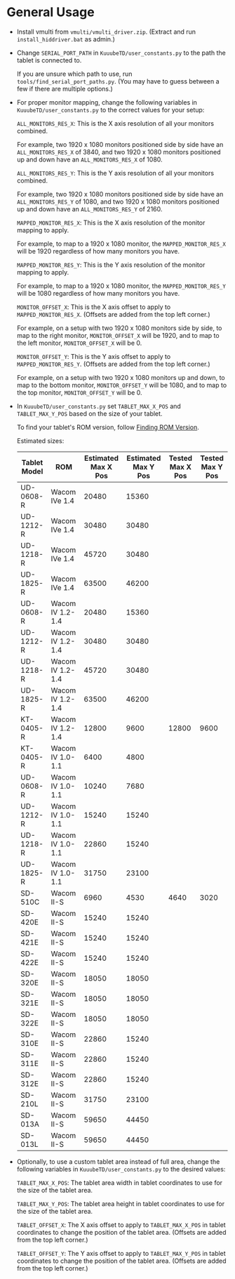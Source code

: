 # General Usage

- Install vmulti from `vmulti/vmulti_driver.zip`. (Extract and run `install_hiddriver.bat` as admin.)

- Change `SERIAL_PORT_PATH` in `KuuubeTD/user_constants.py` to the path the tablet is connected to.

    If you are unsure which path to use, run `tools/find_serial_port_paths.py`. (You may have to guess between a few if there are multiple options.)

- For proper monitor mapping, change the following variables in `KuuubeTD/user_constants.py` to the correct values for your setup: 

    `ALL_MONITORS_RES_X`: This is the X axis resolution of all your monitors combined. 
    
    For example, two 1920 x 1080 monitors positioned side by side have an `ALL_MONITORS_RES_X` of 3840, and two 1920 x 1080 monitors positioned up and down have an `ALL_MONITORS_RES_X` of 1080.

    `ALL_MONITORS_RES_Y`: This is the Y axis resolution of all your monitors combined. 
    
    For example, two 1920 x 1080 monitors positioned side by side have an `ALL_MONITORS_RES_Y` of 1080, and two 1920 x 1080 monitors positioned up and down have an `ALL_MONITORS_RES_Y` of 2160.

    `MAPPED_MONITOR_RES_X`: This is the X axis resolution of the monitor mapping to apply. 
    
    For example, to map to a 1920 x 1080 monitor, the `MAPPED_MONITOR_RES_X` will be 1920 regardless of how many monitors you have.

    `MAPPED_MONITOR_RES_Y`: This is the Y axis resolution of the monitor mapping to apply. 
    
    For example, to map to a 1920 x 1080 monitor, the `MAPPED_MONITOR_RES_Y` will be 1080 regardless of how many monitors you have.
    
    `MONITOR_OFFSET_X`: This is the X axis offset to apply to `MAPPED_MONITOR_RES_X`. (Offsets are added from the top left corner.)

    For example, on a setup with two 1920 x 1080 monitors side by side, to map to the right monitor, `MONITOR_OFFSET_X` will be 1920, and to map to the left monitor, `MONITOR_OFFSET_X` will be 0.
    
    `MONITOR_OFFSET_Y`: This is the Y axis offset to apply to `MAPPED_MONITOR_RES_Y`. (Offsets are added from the top left corner.)

    For example, on a setup with two 1920 x 1080 monitors up and down, to map to the bottom monitor, `MONITOR_OFFSET_Y` will be 1080, and to map to the top monitor, `MONITOR_OFFSET_Y` will be 0.

- In `KuuubeTD/user_constants.py` set `TABLET_MAX_X_POS` and `TABLET_MAX_Y_POS` based on the size of your tablet.
    
    To find your tablet's ROM version, follow [Finding ROM Version](./finding_rom_version.md).

    Estimated sizes:

    | Tablet Model | ROM              | Estimated Max X Pos | Estimated Max Y Pos | Tested Max X Pos | Tested Max Y Pos |
    |--------------|------------------|---------------------|---------------------|------------------|------------------|
    | UD-0608-R    | Wacom IVe 1.4    | 20480               | 15360               |                  |                  |
    | UD-1212-R    | Wacom IVe 1.4    | 30480               | 30480               |                  |                  |
    | UD-1218-R    | Wacom IVe 1.4    | 45720               | 30480               |                  |                  |
    | UD-1825-R    | Wacom IVe 1.4    | 63500               | 46200               |                  |                  |
    | UD-0608-R    | Wacom IV 1.2-1.4 | 20480               | 15360               |                  |                  |
    | UD-1212-R    | Wacom IV 1.2-1.4 | 30480               | 30480               |                  |                  |
    | UD-1218-R    | Wacom IV 1.2-1.4 | 45720               | 30480               |                  |                  |
    | UD-1825-R    | Wacom IV 1.2-1.4 | 63500               | 46200               |                  |                  |
    | KT-0405-R    | Wacom IV 1.2-1.4 | 12800               | 9600                | 12800            | 9600             |
    | KT-0405-R    | Wacom IV 1.0-1.1 | 6400                | 4800                |                  |                  |
    | UD-0608-R    | Wacom IV 1.0-1.1 | 10240               | 7680                |                  |                  |
    | UD-1212-R    | Wacom IV 1.0-1.1 | 15240               | 15240               |                  |                  |
    | UD-1218-R    | Wacom IV 1.0-1.1 | 22860               | 15240               |                  |                  |
    | UD-1825-R    | Wacom IV 1.0-1.1 | 31750               | 23100               |                  |                  |
    | SD-510C      | Wacom II-S       | 6960                | 4530                | 4640             | 3020             |
    | SD-420E      | Wacom II-S       | 15240               | 15240               |                  |                  |
    | SD-421E      | Wacom II-S       | 15240               | 15240               |                  |                  |
    | SD-422E      | Wacom II-S       | 15240               | 15240               |                  |                  |
    | SD-320E      | Wacom II-S       | 18050               | 18050               |                  |                  |
    | SD-321E      | Wacom II-S       | 18050               | 18050               |                  |                  |
    | SD-322E      | Wacom II-S       | 18050               | 18050               |                  |                  |
    | SD-310E      | Wacom II-S       | 22860               | 15240               |                  |                  |
    | SD-311E      | Wacom II-S       | 22860               | 15240               |                  |                  |
    | SD-312E      | Wacom II-S       | 22860               | 15240               |                  |                  |
    | SD-210L      | Wacom II-S       | 31750               | 23100               |                  |                  |
    | SD-013A      | Wacom II-S       | 59650               | 44450               |                  |                  |
    | SD-013L      | Wacom II-S       | 59650               | 44450               |                  |                  |

- Optionally, to use a custom tablet area instead of full area, change the following variables in `KuuubeTD/user_constants.py` to the desired values:

    `TABLET_MAX_X_POS`: The tablet area width in tablet coordinates to use for the size of the tablet area.

    `TABLET_MAX_Y_POS`: The tablet area height in tablet coordinates to use for the size of the tablet area.

    `TABLET_OFFSET_X`: The X axis offset to apply to `TABLET_MAX_X_POS` in tablet coordinates to change the position of the tablet area. (Offsets are added from the top left corner.)

    `TABLET_OFFSET_Y`: The Y axis offset to apply to `TABLET_MAX_Y_POS` in tablet coordinates to change the position of the tablet area. (Offsets are added from the top left corner.)